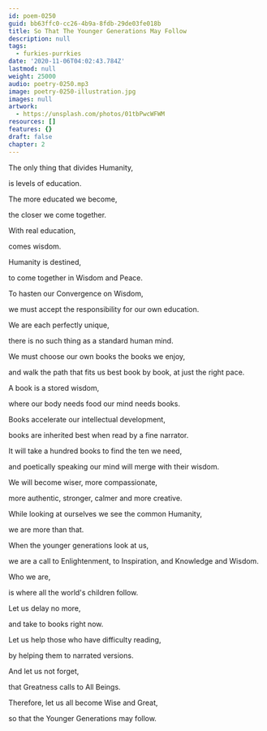 ```yaml
---
id: poem-0250
guid: bb63ffc0-cc26-4b9a-8fdb-29de03fe018b
title: So That The Younger Generations May Follow
description: null
tags:
  - furkies-purrkies
date: '2020-11-06T04:02:43.784Z'
lastmod: null
weight: 25000
audio: poetry-0250.mp3
image: poetry-0250-illustration.jpg
images: null
artwork:
  - https://unsplash.com/photos/01tbPwcWFWM
resources: []
features: {}
draft: false
chapter: 2
---
```


The only thing that divides Humanity,

is levels of education.

The more educated we become,

the closer we come together.

With real education,

comes wisdom.

Humanity is destined,

to come together in Wisdom and Peace.

To hasten our Convergence on Wisdom,

we must accept the responsibility for our own education.

We are each perfectly unique,

there is no such thing as a standard human mind.

We must choose our own books the books we enjoy,

and walk the path that fits us best book by book, at just the right pace.

A book is a stored wisdom,

where our body needs food our mind needs books.

Books accelerate our intellectual development,

books are inherited best when read by a fine narrator.

It will take a hundred books to find the ten we need,

and poetically speaking our mind will merge with their wisdom.

We will become wiser, more compassionate,

more authentic, stronger, calmer and more creative.

While looking at ourselves we see the common Humanity,

we are more than that.

When the younger generations look at us,

we are a call to Enlightenment, to Inspiration, and Knowledge and Wisdom.

Who we are,

is where all the world's children follow.

Let us delay no more,

and take to books right now.

Let us help those who have difficulty reading,

by helping them to narrated versions.

And let us not forget,

that Greatness calls to All Beings.

Therefore, let us all become Wise and Great,

so that the Younger Generations may follow.
